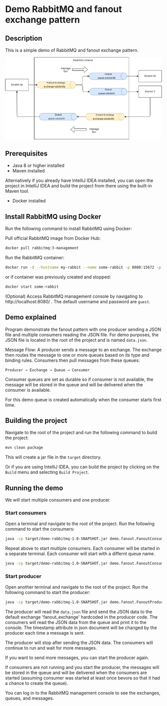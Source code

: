 # Demo RabbitMQ and fanout exchange pattern

## Description

This is a simple demo of RabbitMQ and fanout exchange pattern. 

![plot](./docs/fanout-exchange-model.jpg)

## Prerequisites

- Java 8 or higher installed
- Maven installed

Alternatively if you already have IntelliJ IDEA installed, you can open the project in IntelliJ IDEA and build the project from there using the built-in Maven tool.

- Docker installed

## Install RabbitMQ using Docker

Run the following command to install RabbitMQ using Docker:

Pull official RabbitMQ image from Docker Hub:
```bash
docker pull rabbitmq:3-management
```
Run the RabbitMQ container:
```bash
docker run -d --hostname my-rabbit --name some-rabbit -p 8080:15672 -p 5672:5672 rabbitmq:3-management
```

or if container was previously created and stopped:
```bash
docker start some-rabbit
```

(Optional) Access RabbitMQ management console by navigating to http://localhost:8080/ . The default username and password are `guest`.


## Demo explained

Program demonstrate the fanout pattern with one producer sending a JSON file and multiple consumers reading the JSON file. For demo purposes, the JSON file is located in the root of the project and is named `data.json`.

Message Flow: A producer sends a message to an exchange. The exchange then routes the message to one or more queues based on its type and binding rules. Consumers then pull messages from these queues:

    Producer → Exchange → Queue → Consumer

Consumer queues are set as durable so if consumer is not available, the message will be stored in the queue and will be delivered when the consumer is available. 

For this demo queue is created automatically when the consumer starts first time.

## Building the project

Navigate to the root of the project and run the following command to build the project:

```bash
mvn clean package
```

This will create a jar file in the `target` directory.

Or if you are using IntelliJ IDEA, you can build the project by clicking on the `Build` menu and selecting `Build Project`.

## Running the demo

We will start multiple consumers and one producer.

### Start consumers

Open a terminal and navigate to the root of the project. Run the following command to start the consumers:

```bash
java -cp target/demo-rabbitmq-1.0-SNAPSHOT.jar demo.fanout.FanoutConsumer solution1_queue
```

Repeat above to start multiple consumers. Each consumer will be started in a separate terminal. Each consumer will start with a differnt queue name. 

```bash
java -cp target/demo-rabbitmq-1.0-SNAPSHOT.jar demo.fanout.FanoutConsumer solution2_queue
```

### Start producer

Open another terminal and navigate to the root of the project. Run the following command to start the producer:

```bash
java -cp target/demo-rabbitmq-1.0-SNAPSHOT.jar demo.fanout.FanoutProducer
```

The producer will read the `data.json` file and send the JSON data to the default exchange 'fanout_exchange' hardcoded in the producer code. The consumers will read the JSON data from the queue and print it to the console. The timestamp attribute in json document will be changed by the producer each time a message is sent.

The producer will stop after sending the JSON data. The consumers will continue to run and wait for more messages. 

If you want to send more messages, you can start the producer again. 

If consumers are not running and you start the producer, the messages will be stored in the queue and will be delivered when the consumers are started (assuming consumer was started at least once bevore so that it had a chance to create the queue). 

You can log in to the RabbitMQ management console to see the exchanges, queues, and messages. 



